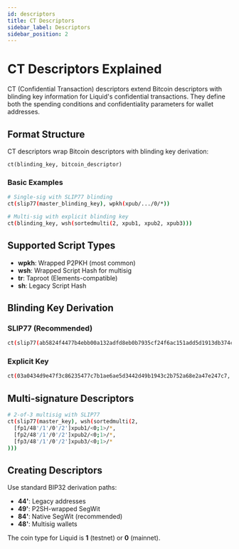 ```yaml
---
id: descriptors
title: CT Descriptors
sidebar_label: Descriptors
sidebar_position: 2
---
```


# CT Descriptors Explained

CT (Confidential Transaction) descriptors extend Bitcoin descriptors with blinding key information for Liquid's confidential transactions. They define both the spending conditions and confidentiality parameters for wallet addresses.

## Format Structure

CT descriptors wrap Bitcoin descriptors with blinding key derivation:

```
ct(blinding_key, bitcoin_descriptor)
```

### Basic Examples

```bash
# Single-sig with SLIP77 blinding
ct(slip77(master_blinding_key), wpkh(xpub/.../0/*))

# Multi-sig with explicit blinding key  
ct(blinding_key, wsh(sortedmulti(2, xpub1, xpub2, xpub3)))
```

## Supported Script Types

- **wpkh**: Wrapped P2PKH (most common)
- **wsh**: Wrapped Script Hash for multisig
- **tr**: Taproot (Elements-compatible)
- **sh**: Legacy Script Hash

## Blinding Key Derivation

### SLIP77 (Recommended)
```bash
ct(slip77(ab5824f4477b4ebb00a132adfd8eb0b7935cf24f6ac151add5d1913db374ce92), wpkh([fingerprint/path]xpub/<0;1>/*))
```

### Explicit Key
```bash
ct(03a0434d9e47f3c86235477c7b1ae6ae5d3442d49b1943c2b752a68e2a47e247c7, wpkh(xpub/<0;1>/*))
```

## Multi-signature Descriptors

```bash
# 2-of-3 multisig with SLIP77
ct(slip77(master_key), wsh(sortedmulti(2, 
  [fp1/48'/1'/0'/2']xpub1/<0;1>/*, 
  [fp2/48'/1'/0'/2']xpub2/<0;1>/*, 
  [fp3/48'/1'/0'/2']xpub3/<0;1>/*
)))
```

## Creating Descriptors

Use standard BIP32 derivation paths:
- **44'**: Legacy addresses
- **49'**: P2SH-wrapped SegWit
- **84'**: Native SegWit (recommended)
- **48'**: Multisig wallets

The coin type for Liquid is **1** (testnet) or **0** (mainnet). 